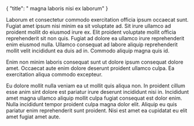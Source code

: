 {
  "title": " magna laboris nisi ex laborum"
}

Laborum et consectetur commodo exercitation officia ipsum occaecat sunt. Fugiat amet ipsum nisi minim ea sit voluptate ad. Sit irure ullamco ad proident mollit do eiusmod irure ex. Elit proident voluptate mollit officia reprehenderit sit non quis. Fugiat ad dolore ea ullamco irure reprehenderit enim eiusmod nulla. Ullamco consequat ad labore aliquip reprehenderit mollit velit incididunt ea duis ad in. Commodo aliquip magna quis id.

Enim non minim laboris consequat sunt ut dolore ipsum consequat dolore amet. Occaecat aute enim dolore deserunt proident ullamco culpa. Ea exercitation aliqua commodo excepteur.

Eu dolore mollit nulla veniam ea ut mollit quis aliqua non. In proident cillum esse anim sint dolore est pariatur irure deserunt incididunt nisi in. Incididunt amet magna ullamco aliquip mollit culpa fugiat consequat est dolor enim. Nulla incididunt tempor proident culpa magna dolor elit. Aliquip eu quis pariatur enim reprehenderit sunt proident. Nisi est amet ea cupidatat eu elit amet fugiat amet aute.